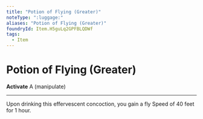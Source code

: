 ```yaml
---
title: "Potion of Flying (Greater)"
noteType: ":luggage:"
aliases: "Potion of Flying (Greater)"
foundryId: Item.H5guLq2GPFBLQDWf
tags:
  - Item
---
```


# Potion of Flying (Greater)

**Activate** A (manipulate)

* * *

Upon drinking this effervescent concoction, you gain a fly Speed of 40 feet for 1 hour.


